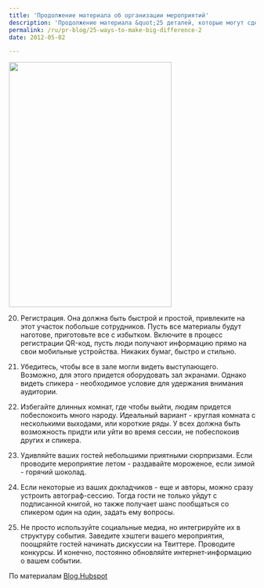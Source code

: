 ```yaml
---
title: 'Продолжение материала об организации мероприятий'
description: 'Продолжение материала &quot;25 деталей, которые могут сделать ваше мероприятие незабываемым&quot;'
permalink: /ru/pr-blog/25-ways-to-make-big-difference-2
date: 2012-05-02

---
```


<img src="{{ site.assets }}/upload/5372016747_32a4bc763e.jpg" alt="" class="post__img" width="332" height="500">

20) Регистрация. Она должна быть быстрой и простой, привлеките на этот участок побольше сотрудников. Пусть все материалы будут наготове, приготовьте все с избытком. Включите в процесс регистрации QR-код, пусть люди получают информацию прямо на свои мобильные устройства. Никаких бумаг, быстро и стильно.

21) Убедитесь, чтобы все в зале могли видеть выступающего. Возможно, для этого придется оборудовать зал экранами.  Однако видеть спикера - необходимое условие для удержания внимания аудитории.

22) Избегайте длинных комнат, где чтобы выйти, людям придется побеспокоить много народу. Идеальный вариант - круглая комната с несколькими выходами, или короткие ряды. У всех должна быть возможность придти или уйти во время сессии, не побеспокоив других и спикера.

23) Удивляйте ваших гостей небольшими приятными сюрпризами. Если проводите мероприятие летом - раздавайте мороженое, если зимой - горячий шоколад.

24) Если некоторые из ваших докладчиков  - еще и авторы, можно сразу устроить автограф-сессию. Тогда гости не только уйдут с подписанной книгой, но также получает шанс пообщаться со спикером один на один, задать ему вопросы.

25) Не просто используйте социальные медиа, но интегрируйте их в структуру события. Заведите хэштеги вашего мероприятия, поощряйте гостей начинать дискуссии на Твиттере. Проводите конкурсы. И конечно, постоянно обновляйте интернет-информацию о вашем событии.

По материалам <a href="http://blog.hubspot.com/blog/tabid/6307/bid/32681/25-Little-Details-That-Will-Make-a-BIG-Difference-at-Your-Next-Event.aspx"> Blog.Hubspot </a>

